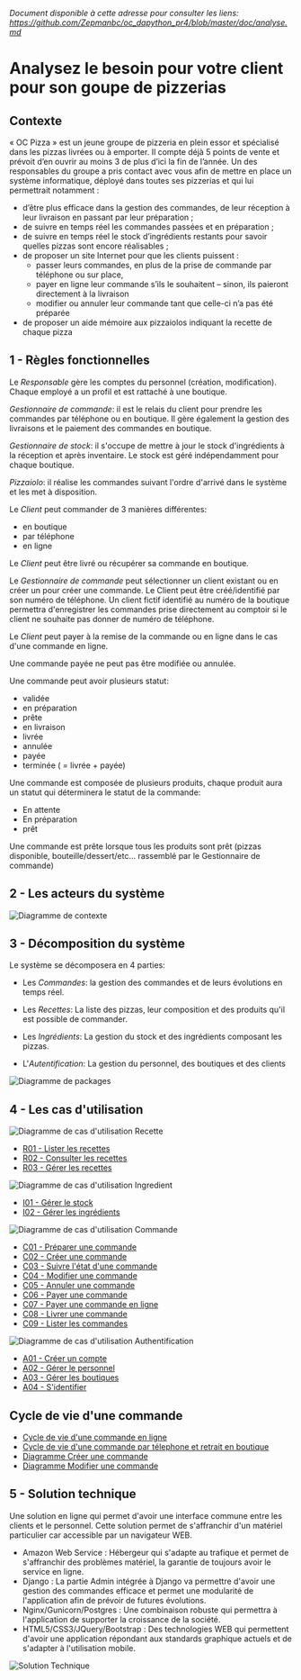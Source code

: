 *Document disponible à cette adresse pour consulter les liens: https://github.com/Zepmanbc/oc_dapython_pr4/blob/master/doc/analyse.md*

# Analysez le besoin pour votre client pour son goupe de pizzerias

## Contexte

« OC Pizza » est un jeune groupe de pizzeria en plein essor et spécialisé dans les pizzas livrées ou à emporter. Il compte déjà 5 points de vente et prévoit d’en ouvrir au moins 3 de plus d’ici la fin de l’année. Un des responsables du groupe a pris contact avec vous afin de mettre en place un système informatique, déployé dans toutes ses pizzerias et qui lui permettrait notamment :

* d’être plus efficace dans la gestion des commandes, de leur réception à leur livraison en passant par leur préparation ;
* de suivre en temps réel les commandes passées et en préparation ;
* de suivre en temps réel le stock d’ingrédients restants pour savoir quelles pizzas sont encore réalisables ;
* de proposer un site Internet pour que les clients puissent :
    * passer leurs commandes, en plus de la prise de commande par téléphone ou sur place,
    * payer en ligne leur commande s’ils le souhaitent – sinon, ils paieront directement à la livraison
    * modifier ou annuler leur commande tant que celle-ci n’a pas été préparée
* de proposer un aide mémoire aux pizzaiolos indiquant la recette de chaque pizza

## 1 - Règles fonctionnelles

Le *Responsable* gère les comptes du personnel (création, modification).
Chaque employé a un profil et est rattaché à une boutique.

*Gestionnaire de commande*: il est le relais du client pour prendre les commandes par téléphone ou en boutique. Il gère également la gestion des livraisons et le paiement des commandes en boutique.

*Gestionnaire de stock*: il s'occupe de mettre à jour le stock d'ingrédients à la réception et après inventaire. Le stock est géré indépendamment pour chaque boutique.

*Pizzaiolo*: il réalise les commandes suivant l'ordre d'arrivé dans le système et les met à disposition.

Le *Client* peut commander de 3 manières différentes:
* en boutique
* par téléphone
* en ligne

Le *Client* peut être livré ou récupérer sa commande en boutique.

Le *Gestionnaire de commande* peut sélectionner un client existant ou en créer un pour créer une commande. Le Client peut être créé/identifié par son numéro de téléphone. Un client fictif identifié au numéro de la boutique permettra d'enregistrer les commandes prise directement au comptoir si le client ne souhaite pas donner de numéro de téléphone.

Le *Client* peut payer à la remise de la commande ou en ligne dans le cas d'une commande en ligne.

Une commande payée ne peut pas être modifiée ou annulée.

Une commande peut avoir plusieurs statut:
* validée
* en préparation
* prête
* en livraison
* livrée
* annulée
* payée
* terminée ( = livrée + payée)

Une commande est composée de plusieurs produits, chaque produit aura un statut qui déterminera le statut de la commande:
* En attente
* En préparation
* prêt

Une commande est prête lorsque tous les produits sont prêt (pizzas disponible, bouteille/dessert/etc... rassemblé par le Gestionnaire de commande)

## 2 - Les acteurs du système

![Diagramme de contexte](img/01_contexte.png)

## 3 - Décomposition du système

Le système se décomposera en 4 parties:

* Les *Commandes*: la gestion des commandes et de leurs évolutions en temps réel.

* Les *Recettes*: La liste des pizzas, leur composition et des produits qu'il est possible de commander.

* Les *Ingrédients*: La gestion du stock et des ingrédients composant les pizzas.

* L'*Autentification*: La gestion du personnel, des boutiques et des clients

![Diagramme de packages](img/02_packages.png)

## 4 - Les cas d'utilisation

![Diagramme de cas d'utilisation Recette](img/03_recette.png)

* [R01 - Lister les recettes](fiches/R01.md)
* [R02 - Consulter les recettes](fiches/R02.md)
* [R03 - Gérer les recettes](fiches/R03.md)

![Diagramme de cas d'utilisation Ingredient](img/03_ingredient.png)

* [I01 - Gérer le stock](fiches/I01.md)
* [I02 - Gérer les ingrédients](fiches/I02.md)

![Diagramme de cas d'utilisation Commande](img/03_commande.png)

* [C01 - Préparer une commande](fiches/C01.md)
* [C02 - Créer une commande](fiches/C02.md)
* [C03 - Suivre l'état d'une commande](fiches/C03.md)
* [C04 - Modifier une commande](fiches/C04.md)
* [C05 - Annuler une commande](fiches/C05.md)
* [C06 - Payer une commande](fiches/C06.md)
* [C07 - Payer une commande en ligne](fiches/C07.md)
* [C08 - Livrer une commande](fiches/C08.md)
* [C09 - Lister les commandes](fiches/C09.md)

![Diagramme de cas d'utilisation Authentification](img/03_authentification.png)

* [A01 - Créer un compte](fiches/A01.md)
* [A02 - Gérer le personnel](fiches/A02.md)
* [A03 - Gérer les boutiques](fiches/A03.md)
* [A04 - S'identifier](fiches/A04.md)

## Cycle de vie d'une commande

* [Cycle de vie d'une commande en ligne](img/04_workflow.png)
* [Cycle de vie d'une commande par télephone et retrait en boutique](img/04_workflow2.png)
* [Diagramme Créer une commande](img/04_workflow3.png)
* [Diagramme Modifier une commande](img/04_workflow4.png)

## 5 - Solution technique

Une solution en ligne qui permet d'avoir une interface commune entre les clients et le personnel. Cette solution permet de s'affranchir d'un matériel particulier car accessible par un navigateur WEB.

* Amazon Web Service : Hébergeur qui s'adapte au trafique et permet de s'affranchir des problèmes matériel, la garantie de toujours avoir le service en ligne.
* Django : La partie Admin intégrée à Django va permettre d'avoir une gestion des commandes efficace et permet une modularité de l'application afin de prévoir de futures évolutions.
* Nginx/Gunicorn/Postgres : Une combinaison robuste qui permettra à l'application de supporter la croissance de la société.
* HTML5/CSS3/JQuery/Bootstrap : Des technologies WEB qui permettent d'avoir une application répondant aux standards graphique actuels et de s'adapter à l'utilisation mobile.

![Solution Technique](img/05_DeployementDiagram.png)
